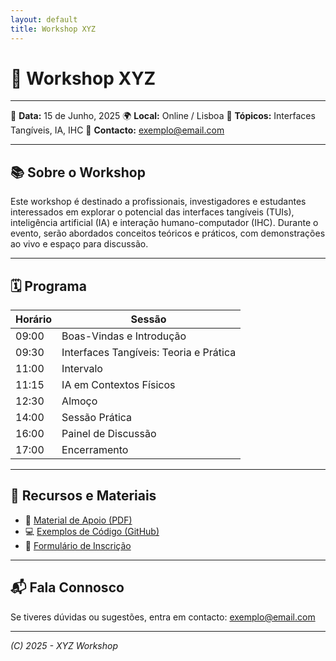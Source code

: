 ```yaml
---
layout: default
title: Workshop XYZ
---
```


# 📝 Workshop XYZ

---

📅 **Data:** 15 de Junho, 2025
🌍 **Local:** Online / Lisboa
🎯 **Tópicos:** Interfaces Tangíveis, IA, IHC
📩 **Contacto:** [exemplo@email.com](mailto:exemplo@email.com)

---

## 📚 Sobre o Workshop

Este workshop é destinado a profissionais, investigadores e estudantes interessados em explorar o potencial das interfaces tangíveis (TUIs), inteligência artificial (IA) e interação humano-computador (IHC).
Durante o evento, serão abordados conceitos teóricos e práticos, com demonstrações ao vivo e espaço para discussão.

---

## 🗓️ Programa

| Horário | Sessão                                 |
| ------- | -------------------------------------- |
| 09:00   | Boas-Vindas e Introdução               |
| 09:30   | Interfaces Tangíveis: Teoria e Prática |
| 11:00   | Intervalo                              |
| 11:15   | IA em Contextos Físicos                |
| 12:30   | Almoço                                 |
| 14:00   | Sessão Prática                         |
| 16:00   | Painel de Discussão                    |
| 17:00   | Encerramento                           |

---

## 📂 Recursos e Materiais

* 📄 [Material de Apoio (PDF)](material.pdf)
* 💻 [Exemplos de Código (GitHub)](https://github.com/teu-repo)
* 📝 [Formulário de Inscrição](https://forms.example.com)

---

## 📬 Fala Connosco

Se tiveres dúvidas ou sugestões, entra em contacto: [exemplo@email.com](mailto:exemplo@email.com)

---

*(C) 2025 - XYZ Workshop*
